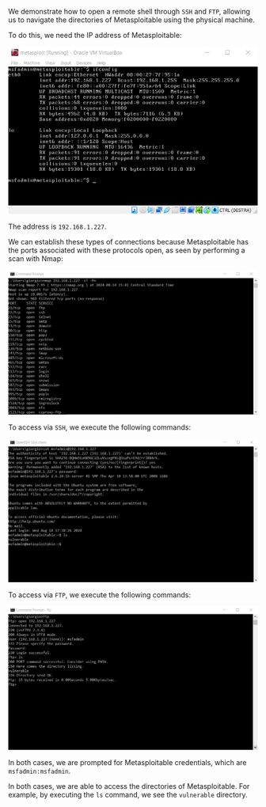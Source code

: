 We demonstrate how to open a remote shell through `SSH` and `FTP`, allowing us to navigate the directories of Metasploitable using the physical machine.

To do this, we need the IP address of Metasploitable:

<img src="1.png" width="650">

The address is `192.168.1.227`.

We can establish these types of connections because Metasploitable has the ports associated with these protocols open, as seen by performing a scan with Nmap:

<img src="3.png" width="650">

To access via `SSH`, we execute the following commands:

<img src="4.png" width="650">

To access via `FTP`, we execute the following commands:

<img src="5.png" width="650">

In both cases, we are prompted for Metasploitable credentials, which are `msfadmin:msfadmin`.

In both cases, we are able to access the directories of Metasploitable. For example, by executing the `ls` command, we see the `vulnerable` directory.